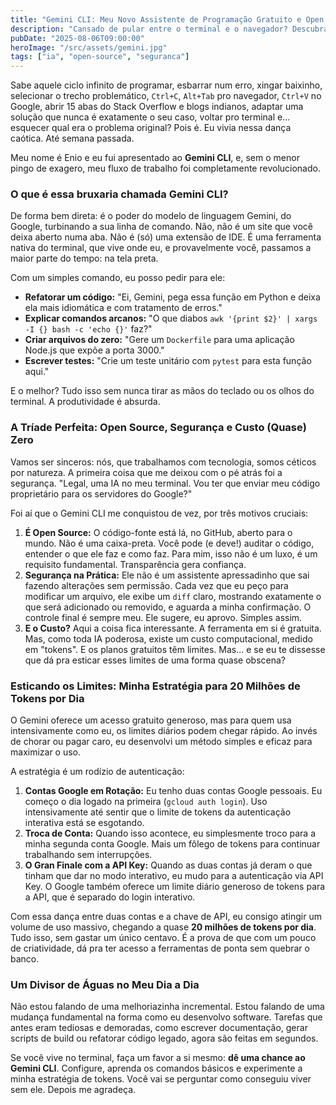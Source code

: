 ```yaml
---
title: "Gemini CLI: Meu Novo Assistente de Programação Gratuito e Open Source"
description: "Cansado de pular entre o terminal e o navegador? Descubra como o Gemini CLI, a nova ferramenta open source do Google, está mudando meu jeito de programar com mais segurança e zero custo."
pubDate: "2025-08-06T09:00:00"
heroImage: "/src/assets/gemini.jpg"
tags: ["ia", "open-source", "seguranca"]
---
```


Sabe aquele ciclo infinito de programar, esbarrar num erro, xingar baixinho, selecionar o trecho problemático, `Ctrl+C`, `Alt+Tab` pro navegador, `Ctrl+V` no Google, abrir 15 abas do Stack Overflow e blogs indianos, adaptar uma solução que nunca é exatamente o seu caso, voltar pro terminal e... esquecer qual era o problema original? Pois é. Eu vivia nessa dança caótica. Até semana passada.

Meu nome é Enio e eu fui apresentado ao **Gemini CLI**, e, sem o menor pingo de exagero, meu fluxo de trabalho foi completamente revolucionado.

### O que é essa bruxaria chamada Gemini CLI?

De forma bem direta: é o poder do modelo de linguagem Gemini, do Google, turbinando a sua linha de comando. Não, não é um site que você deixa aberto numa aba. Não é (só) uma extensão de IDE. É uma ferramenta nativa do terminal, que vive onde eu, e provavelmente você, passamos a maior parte do tempo: na tela preta.

Com um simples comando, eu posso pedir para ele:
-   **Refatorar um código:** "Ei, Gemini, pega essa função em Python e deixa ela mais idiomática e com tratamento de erros."
-   **Explicar comandos arcanos:** "O que diabos `awk '{print $2}' | xargs -I {} bash -c 'echo {}'` faz?"
-   **Criar arquivos do zero:** "Gere um `Dockerfile` para uma aplicação Node.js que expõe a porta 3000."
-   **Escrever testes:** "Crie um teste unitário com `pytest` para esta função aqui."

E o melhor? Tudo isso sem nunca tirar as mãos do teclado ou os olhos do terminal. A produtividade é absurda.

### A Tríade Perfeita: Open Source, Segurança e Custo (Quase) Zero

Vamos ser sinceros: nós, que trabalhamos com tecnologia, somos céticos por natureza. A primeira coisa que me deixou com o pé atrás foi a segurança. "Legal, uma IA no meu terminal. Vou ter que enviar meu código proprietário para os servidores do Google?"

Foi aí que o Gemini CLI me conquistou de vez, por três motivos cruciais:

1.  **É Open Source:** O código-fonte está lá, no GitHub, aberto para o mundo. Não é uma caixa-preta. Você pode (e deve!) auditar o código, entender o que ele faz e como faz. Para mim, isso não é um luxo, é um requisito fundamental. Transparência gera confiança.
2.  **Segurança na Prática:** Ele não é um assistente apressadinho que sai fazendo alterações sem permissão. Cada vez que eu peço para modificar um arquivo, ele exibe um `diff` claro, mostrando exatamente o que será adicionado ou removido, e aguarda a minha confirmação. O controle final é sempre meu. Ele sugere, eu aprovo. Simples assim.
3.  **E o Custo?** Aqui a coisa fica interessante. A ferramenta em si é gratuita. Mas, como toda IA poderosa, existe um custo computacional, medido em "tokens". E os planos gratuitos têm limites. Mas... e se eu te dissesse que dá pra esticar esses limites de uma forma quase obscena?

### Esticando os Limites: Minha Estratégia para 20 Milhões de Tokens por Dia

O Gemini oferece um acesso gratuito generoso, mas para quem usa intensivamente como eu, os limites diários podem chegar rápido. Ao invés de chorar ou pagar caro, eu desenvolvi um método simples e eficaz para maximizar o uso.

A estratégia é um rodízio de autenticação:

1.  **Contas Google em Rotação:** Eu tenho duas contas Google pessoais. Eu começo o dia logado na primeira (`gcloud auth login`). Uso intensivamente até sentir que o limite de tokens da autenticação interativa está se esgotando.
2.  **Troca de Conta:** Quando isso acontece, eu simplesmente troco para a minha segunda conta Google. Mais um fôlego de tokens para continuar trabalhando sem interrupções.
3.  **O Gran Finale com a API Key:** Quando as duas contas já deram o que tinham que dar no modo interativo, eu mudo para a autenticação via API Key. O Google também oferece um limite diário generoso de tokens para a API, que é separado do login interativo.

Com essa dança entre duas contas e a chave de API, eu consigo atingir um volume de uso massivo, chegando a quase **20 milhões de tokens por dia**. Tudo isso, sem gastar um único centavo. É a prova de que com um pouco de criatividade, dá pra ter acesso a ferramentas de ponta sem quebrar o banco.

### Um Divisor de Águas no Meu Dia a Dia

Não estou falando de uma melhoriazinha incremental. Estou falando de uma mudança fundamental na forma como eu desenvolvo software. Tarefas que antes eram tediosas e demoradas, como escrever documentação, gerar scripts de build ou refatorar código legado, agora são feitas em segundos.

Se você vive no terminal, faça um favor a si mesmo: **dê uma chance ao Gemini CLI**. Configure, aprenda os comandos básicos e experimente a minha estratégia de tokens. Você vai se perguntar como conseguiu viver sem ele. Depois me agradeça.
